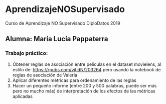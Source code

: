 # AprendizajeNOSupervisado

Curso de Aprendizaje NO Supervisado DiploDatos 2019

## Alumna: María Lucía Pappaterra

### Trabajo práctico:

1. Obtener reglas de asociación entre películas en el dataset movielens, al estilo de: https://rpubs.com/vitidN/203264 pero usando la notebook de reglas de asociación de Valeria
2. Aplicar diferentes métricas para ordenamiento de las reglas
3. Hacer un pequeño informe (entre 200 y 500 palabras, puede ser más pero no mucho más) de interpretación de los efectos de las métricas aplicadas



